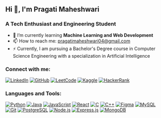 ## Hi 👋, I'm Pragati Maheshwari

### A Tech Enthusiast and Engineering Student

- 🌱 I’m currently learning **Machine Learning and Web Development**
- 📫 How to reach me: pragatimaheshwari04@gmail.com
- ⚡ Currently, I am pursuing a Bachelor's Degree course in Computer Science Engineering with a specialization in Artificial Intelligence

### Connect with me:
[![LinkedIn](https://img.icons8.com/fluent/48/000000/linkedin.png)](https://www.linkedin.com/in/pragati-maheshwari2004/)
[![GitHub](https://img.icons8.com/fluent/48/000000/github.png)](https://github.com/Pragati1910)
[![LeetCode](https://img.icons8.com/external-tal-revivo-tritone-tal-revivo/48/000000/external-level-up-your-coding-skills-and-quickly-land-a-job-logo-tritone-tal-revivo.png)](https://leetcode.com/u/kpmtOvltMD/)
[![Kaggle](https://img.icons8.com/external-tal-revivo-color-tal-revivo/48/000000/external-kaggle-an-online-community-of-data-scientists-and-machine-learners-owned-by-google-logo-color-tal-revivo.png)](https://www.kaggle.com/pragati1910)
[![HackerRank](https://img.icons8.com/external-tal-revivo-color-tal-revivo/48/000000/external-hackerrank-is-a-technology-company-that-focuses-on-competitive-programming-logo-color-tal-revivo.png)](https://www.hackerrank.com/profile/pragatimaheshwa2)

### Languages and Tools:
[![Python](https://img.icons8.com/color/48/000000/python.png)](https://www.python.org/)
[![Java](https://img.icons8.com/color/48/000000/java-coffee-cup-logo.png)](https://www.java.com/)
[![JavaScript](https://img.icons8.com/color/48/000000/javascript.png)](https://www.javascript.com/)
[![React](https://img.icons8.com/color/48/000000/react-native.png)](https://reactjs.org/)
[![C](https://img.icons8.com/color/48/000000/c-programming.png)](https://en.wikipedia.org/wiki/C_(programming_language))
[![C++](https://img.icons8.com/color/48/000000/c-plus-plus-logo.png)](https://isocpp.org/)
[![Figma](https://img.icons8.com/color/48/000000/figma.png)](https://www.figma.com/)
[![MySQL](https://img.icons8.com/color/48/000000/mysql-logo.png)](https://www.mysql.com/)
[![Git](https://img.icons8.com/color/48/000000/git.png)](https://git-scm.com/)
[![PostgreSQL](https://img.icons8.com/color/48/000000/postgreesql.png)](https://www.postgresql.org/)
[![Node.js](https://img.icons8.com/color/48/000000/nodejs.png)](https://nodejs.org/)
[![Express.js](https://img.icons8.com/ios/48/000000/express.png)](https://expressjs.com/)
[![MongoDB](https://img.icons8.com/color/48/000000/mongodb.png)](https://www.mongodb.com/)






